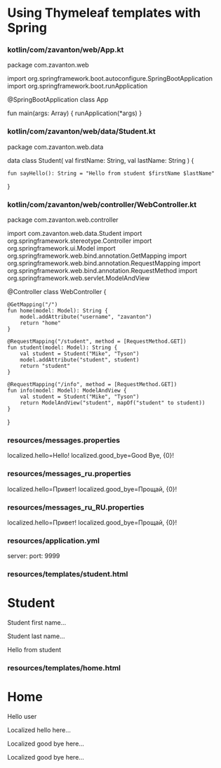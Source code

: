 # Using Thymeleaf templates with Spring


### kotlin/com/zavanton/web/App.kt
package com.zavanton.web

import org.springframework.boot.autoconfigure.SpringBootApplication
import org.springframework.boot.runApplication

@SpringBootApplication
class App

fun main(args: Array<String>) {
    runApplication<App>(*args)
}





### kotlin/com/zavanton/web/data/Student.kt
package com.zavanton.web.data

data class Student(
val firstName: String,
val lastName: String
) {

    fun sayHello(): String = "Hello from student $firstName $lastName"
}










### kotlin/com/zavanton/web/controller/WebController.kt
package com.zavanton.web.controller

import com.zavanton.web.data.Student
import org.springframework.stereotype.Controller
import org.springframework.ui.Model
import org.springframework.web.bind.annotation.GetMapping
import org.springframework.web.bind.annotation.RequestMapping
import org.springframework.web.bind.annotation.RequestMethod
import org.springframework.web.servlet.ModelAndView

@Controller
class WebController {

    @GetMapping("/")
    fun home(model: Model): String {
        model.addAttribute("username", "zavanton")
        return "home"
    }

    @RequestMapping("/student", method = [RequestMethod.GET])
    fun student(model: Model): String {
        val student = Student("Mike", "Tyson")
        model.addAttribute("student", student)
        return "student"
    }

    @RequestMapping("/info", method = [RequestMethod.GET])
    fun info(model: Model): ModelAndView {
        val student = Student("Mike", "Tyson")
        return ModelAndView("student", mapOf("student" to student))
    }

}
















### resources/messages.properties
localized.hello=Hello!
localized.good_bye=Good Bye, {0}!


### resources/messages_ru.properties
localized.hello=Привет!
localized.good_bye=Прощай, {0}!


### resources/messages_ru_RU.properties
localized.hello=Привет!
localized.good_bye=Прощай, {0}!






### resources/application.yml
server:
  port: 9999




















### resources/templates/student.html
<!DOCTYPE html>
<html lang="en" xmlns:th="http://www.thymeleaf.org">
<head>
    <meta charset="UTF-8">
    <title>Student</title>
</head>
<body>
<h1>Student</h1>

<p th:text="${student.firstName} + ' is ok!'">Student first name...</p>

<p th:text="${student.getLastName()}">Student last name...</p>

<p th:text="${student.sayHello()}">Hello from student</p>

</body>
</html>










### resources/templates/home.html
<!DOCTYPE html>
<html lang="en" xmlns:th="http://www.thymeleaf.org">
<head>
    <meta charset="UTF-8">
    <title>Home</title>
</head>
<body>
<h1>Home</h1>
<p th:text="'Hello, ' + ${username} + '! Glad to meet you!'">Hello user</p>

<p th:text="#{localized.hello}">Localized hello here...</p>

<p th:text="#{localized.good_bye('James')}">Localized good bye here...</p>

<p th:text="#{localized.good_bye(${username})}">Localized good bye here...</p>

</body>
</html>





















